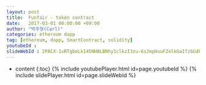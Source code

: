 ```yaml
---
layout: post
title:  Funfair - token contract
date:   2017-03-01 00:00:00 +09:00
author: "박주형(Carl)"
categories: ethereum dapp
tag: [ethereum, dapp, SmartContract, solidity]
youtubeId :
slideWebId : 2PACX-1vRTgbeLkI45NHBLBNhy1clkzI3zu-6sJmpHuuF2olkGaIfzbGdkalMXznWYKEwLc8geezOxThebcJtg
---
```

* content
{:toc}
{% include youtubePlayer.html id=page.youtubeId %}
{% include slidePlayer.html id=page.slideWebId %}
